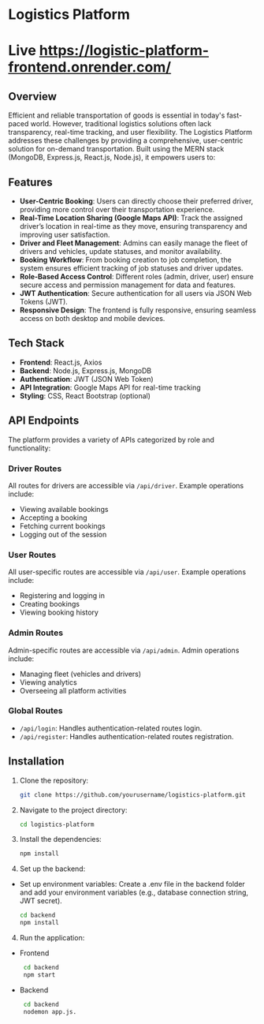 # Logistics Platform

# Live https://logistic-platform-frontend.onrender.com/

## Overview

Efficient and reliable transportation of goods is essential in today's fast-paced world. However, traditional logistics solutions often lack transparency, real-time tracking, and user flexibility. The Logistics Platform addresses these challenges by providing a comprehensive, user-centric solution for on-demand transportation. Built using the MERN stack (MongoDB, Express.js, React.js, Node.js), it empowers users to:

## Features

- **User-Centric Booking**: Users can directly choose their preferred driver, providing more control over their transportation experience.
- **Real-Time Location Sharing (Google Maps API)**: Track the assigned driver’s location in real-time as they move, ensuring transparency and improving user satisfaction.
- **Driver and Fleet Management**: Admins can easily manage the fleet of drivers and vehicles, update statuses, and monitor availability.
- **Booking Workflow**: From booking creation to job completion, the system ensures efficient tracking of job statuses and driver updates.
- **Role-Based Access Control**: Different roles (admin, driver, user) ensure secure access and permission management for data and features.
- **JWT Authentication**: Secure authentication for all users via JSON Web Tokens (JWT).
- **Responsive Design**: The frontend is fully responsive, ensuring seamless access on both desktop and mobile devices.

## Tech Stack

- **Frontend**: React.js, Axios
- **Backend**: Node.js, Express.js, MongoDB
- **Authentication**: JWT (JSON Web Token)
- **API Integration**: Google Maps API for real-time tracking
- **Styling**: CSS, React Bootstrap (optional)

## API Endpoints

The platform provides a variety of APIs categorized by role and functionality:

### **Driver Routes**
All routes for drivers are accessible via `/api/driver`. Example operations include:
- Viewing available bookings
- Accepting a booking
- Fetching current bookings
- Logging out of the session

### **User Routes**
All user-specific routes are accessible via `/api/user`. Example operations include:
- Registering and logging in
- Creating bookings
- Viewing booking history

### **Admin Routes**
Admin-specific routes are accessible via `/api/admin`. Admin operations include:
- Managing fleet (vehicles and drivers)
- Viewing analytics
- Overseeing all platform activities

### **Global Routes**
- `/api/login`: Handles authentication-related routes login.
- `/api/register`: Handles authentication-related routes registration.
  

## Installation

1. Clone the repository:

   ```bash
   git clone https://github.com/yourusername/logistics-platform.git

2. Navigate to the project directory:
   
   ```bash
   cd logistics-platform

3. Install the dependencies:
   
   ```bash
   npm install   
   
4. Set up the backend:
- Set up environment variables: Create a .env file in the backend folder and add your environment variables (e.g., database connection string, JWT secret).
   ```bash
   cd backend
   npm install
   
4. Run the application:
  - Frontend
    ```bash
     cd backend
     npm start
  - Backend
    ```bash
     cd backend
     nodemon app.js.


